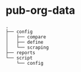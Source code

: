 # pub-org-data

```
.
├── config
│   ├── compare
│   ├── define
│   └── scraping
├── reports
└── script
    └── config
```
